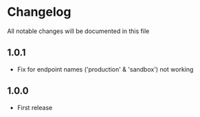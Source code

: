 # Changelog

All notable changes will be documented in this file

## 1.0.1

 - Fix for endpoint names ('production' & 'sandbox') not working

## 1.0.0

 - First release

